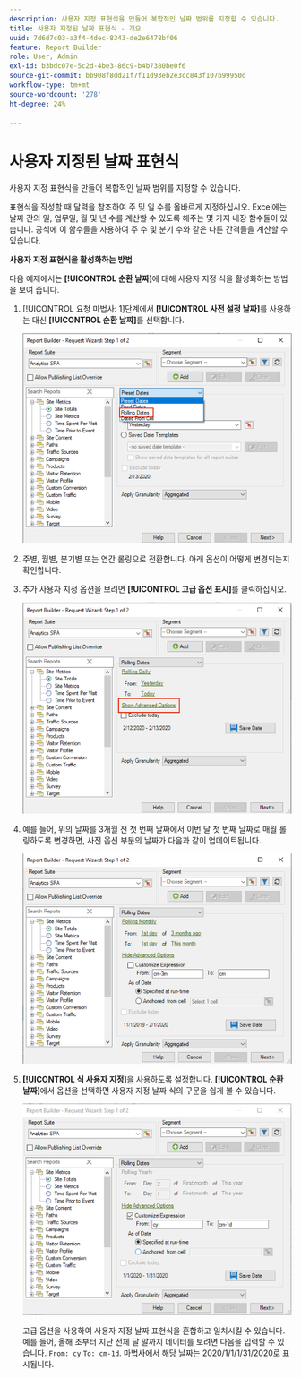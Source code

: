 ```yaml
---
description: 사용자 지정 표현식을 만들어 복합적인 날짜 범위를 지정할 수 있습니다.
title: 사용자 지정된 날짜 표현식 - 개요
uuid: 7d6d7c03-a3f4-4dec-8343-de2e6478bf06
feature: Report Builder
role: User, Admin
exl-id: b3bdc07e-5c2d-4be3-86c9-b4b7380be0f6
source-git-commit: bb908f8dd21f7f11d93eb2e3cc843f107b99950d
workflow-type: tm+mt
source-wordcount: '278'
ht-degree: 24%

---
```


# 사용자 지정된 날짜 표현식

사용자 지정 표현식을 만들어 복합적인 날짜 범위를 지정할 수 있습니다.

표현식을 작성할 때 달력을 참조하여 주 및 일 수를 올바르게 지정하십시오. Excel에는 날짜 간의 일, 업무일, 월 및 년 수를 계산할 수 있도록 해주는 몇 가지 내장 함수들이 있습니다. 공식에 이 함수들을 사용하여 주 수 및 분기 수와 같은 다른 간격들을 계산할 수 있습니다.

**사용자 지정 표현식을 활성화하는 방법**

다음 예제에서는 **[!UICONTROL 순환 날짜]**&#x200B;에 대해 사용자 지정 식을 활성화하는 방법을 보여 줍니다.

1. [!UICONTROL 요청 마법사: 1]단계에서 **[!UICONTROL 사전 설정 날짜]**&#x200B;를 사용하는 대신 **[!UICONTROL 순환 날짜]**&#x200B;를 선택합니다.

   ![롤링 날짜를 선택한 스크린샷입니다.](assets/rolldates1.png)

1. 주별, 월별, 분기별 또는 연간 롤링으로 전환합니다. 아래 옵션이 어떻게 변경되는지 확인합니다.
1. 추가 사용자 지정 옵션을 보려면 **[!UICONTROL 고급 옵션 표시]**&#x200B;를 클릭하십시오.

   ![고급 옵션 표시를 강조 표시하는 스크린샷입니다.](assets/rolldates2.png)

1. 예를 들어, 위의 날짜를 3개월 전 첫 번째 날짜에서 이번 달 첫 번째 날짜로 매월 롤링하도록 변경하면, 사전 옵션 부분의 날짜가 다음과 같이 업데이트됩니다.

   ![3개월 전 첫째 날부터 이번 달 첫째 날까지의 롤링 날짜를 보여주는 스크린샷입니다.](assets/rolldatesfor3.png)

1. **[!UICONTROL 식 사용자 지정]**&#x200B;을 사용하도록 설정합니다. **[!UICONTROL 순환 날짜]**&#x200B;에서 옵션을 선택하면 사용자 지정 날짜 식의 구문을 쉽게 볼 수 있습니다.

   ![사용자 지정 식을 보여주는 스크린샷이 선택되었습니다.](assets/rolldatesfor5.png)

   고급 옵션을 사용하여 사용자 지정 날짜 표현식을 혼합하고 일치시킬 수 있습니다. 예를 들어, 올해 초부터 지난 전체 달 말까지 데이터를 보려면 다음을 입력할 수 있습니다. `From: cy` `To: cm-1d`. 마법사에서 해당 날짜는 2020/1/1/1/31/2020로 표시됩니다.

